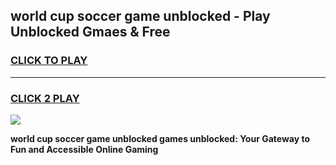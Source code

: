 
## world cup soccer game unblocked - Play Unblocked Gmaes & Free
<h3>
<a href="https://premium.freeplayer.one?title=world_cup_soccer_game_unblocked&ref=19F">CLICK TO PLAY</a></h3>
<hr>

<h3>
<a href="https://premium.freeplayer.one?title=world_cup_soccer_game_unblocked&ref=19F">CLICK 2 PLAY</a>
  
</h3>

<a href="https://premium.freeplayer.one?title=world_cup_soccer_game_unblocked&ref=19F/"><img src="https://clearcache.store/games.png"></a>


**world cup soccer game unblocked games unblocked: Your Gateway to Fun and Accessible Online Gaming**
